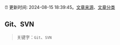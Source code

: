 :alarm_clock: 更新时间: 2024-08-15 18:39:45。[文章来源](/README.md)、[文章分类](/TAGS.md)

## Git、SVN


> 关键字：`Git`、`SVN`



